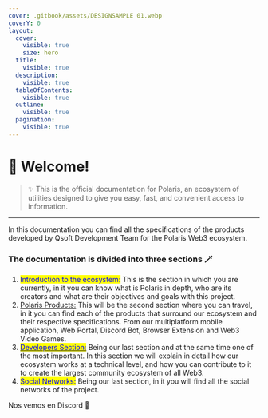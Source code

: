 ```yaml
---
cover: .gitbook/assets/DESIGNSAMPLE 01.webp
coverY: 0
layout:
  cover:
    visible: true
    size: hero
  title:
    visible: true
  description:
    visible: true
  tableOfContents:
    visible: true
  outline:
    visible: true
  pagination:
    visible: true
---
```


# 👋 Welcome!

> ✨ This is the official documentation for Polaris, an ecosystem of utilities designed to give you easy, fast, and convenient access to information.

***

In this documentation you can find all the specifications of the products developed by Qsoft Development Team for the Polaris Web3 ecosystem.

### The documentation is divided into three sections 🪄

1. <mark style="color:blue;">Introduction to the ecosystem:</mark> This is the section in which you are currently, in it you can know what is Polaris in depth, who are its creators and what are their objectives and goals with this project.
2. [Polaris Products:](products/polaris-app/) This will be the second section where you can travel, in it you can find each of the products that surround our ecosystem and their respective specifications. From our multiplatform mobile application, Web Portal, Discord Bot, Browser Extension and Web3 Video Games.
3. [<mark style="color:blue;">Developers Section:</mark>](developers/polaris-dev.md) Being our last section and at the same time one of the most important. In this section we will explain in detail how our ecosystem works at a technical level, and how you can contribute to it to create the largest community ecosystem of all Web3.
4. <mark style="color:blue;">Social Networks:</mark> Being our last section, in it you will find all the social networks of the project.

Nos vemos en Discord 🤙
